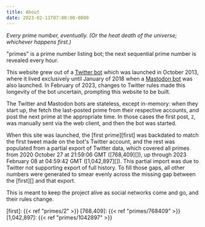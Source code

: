 ```yaml
---
title: About
date: 2023-02-11T07:00:00-0800
---
```


_Every prime number, eventually. (Or the heat death of the universe; whichever happens first.)_

"primes" is a prime number listing bot; the next sequential prime number is
revealed every hour.

This website grew out of a [Twitter bot][twitter] which was launched in October
2013, where it lived exclusively until January of 2018 when a [Mastodon
bot][mastodon] was also launched. In February of 2023, changes to Twitter rules
made this longevity of the bot uncertain, prompting this website to be built.

The Twitter and Mastodon bots are stateless, except in-memory: when they start
up, the fetch the last-posted prime from their respective accounts, and post the
next prime at the appropriate time. In those cases the first post, `2`, was
manually sent via the web client, and then the bot was started.

When this site was launched, the [first prime][first] was backdated to match the
first tweet made on the bot's Twitter account, and the rest was populated from a
partial export of Twitter data, which covered all primes from 2020 October 27 at
21:59:06 GMT ([768,409][]), up through 2023 February 08 at 04:59:42 GMT
([1,042,897][]). This partial import was due to Twitter not supporting export of
full history. To fill those gaps, all other numbers were generated to smear
evenly across the missing gap between the [first][] and that export.

This is meant to keep the project alive as social networks come and go, and
their rules change.

[twitter]: https://twitter.com/_primes_
[mastodon]: https://botsin.space/@primes
[first]: {{< ref "primes/2" >}}
[768,409]: {{< ref  "primes/768409" >}}
[1,042,897]: {{< ref "primes/1042897" >}}
